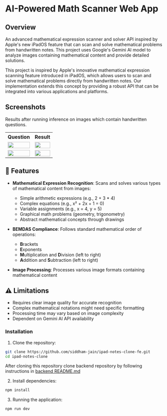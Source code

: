 # AI-Powered Math Scanner Web App

## Overview
An advanced mathematical expression scanner and solver API inspired by Apple's new iPadOS feature that can scan and solve mathematical problems from handwritten notes. This project uses Google's Gemini AI model to analyze images containing mathematical content and provide detailed solutions.

This project is inspired by Apple's innovative mathematical expression scanning feature introduced in iPadOS, which allows users to scan and solve mathematical problems directly from handwritten notes. Our implementation extends this concept by providing a robust API that can be integrated into various applications and platforms.

## Screenshots
Results after running inference on images which contain handwritten questions.
<table style="width:100%">
  <tr>
    <th style="text-align:center;">Question</th>
    <th style="text-align:center;">Result</th>
  </tr>
  <tr>
    <td><img src="https://github.com/user-attachments/assets/f965754d-632d-4b5a-bece-9675862abe46" style="width:100%;"/></td>
    <td><img src="https://github.com/user-attachments/assets/29f130b1-2482-4876-b2bc-2da1ece3d70d" style="width:100%;"/></td>
  </tr>
  <tr>
    <td><img src="https://github.com/user-attachments/assets/e4880996-4fdd-425e-9292-63596b778e26" style="width:100%;"/></td>
    <td><img src="https://github.com/user-attachments/assets/80db95f1-978d-4cd0-8f1f-cd239e4b43fa" style="width:100%;"/></td>
  </tr>
</table>

## 🌟 Features
- **Mathematical Expression Recognition**: Scans and solves various types of mathematical content from images:
  - Simple arithmetic expressions (e.g., 2 + 3 * 4)
  - Complex equations (e.g., x² + 2x + 1 = 0)
  - Variable assignments (e.g., x = 4, y = 5)
  - Graphical math problems (geometry, trigonometry)
  - Abstract mathematical concepts through drawings

- **BEMDAS Compliance**: Follows standard mathematical order of operations:
  - **B**rackets
  - **E**xponents
  - **M**ultiplication and **D**ivision (left to right)
  - **A**ddition and **S**ubtraction (left to right)

- **Image Processing**: Processes various image formats containing mathematical content


## ⚠️ Limitations
- Requires clear image quality for accurate recognition
- Complex mathematical notations might need specific formatting
- Processing time may vary based on image complexity
- Dependent on Gemini AI API availability

### Installation
1. Clone the repository:
```bash
git clone https://github.com/siddham-jain/ipad-notes-clone-fe.git
cd ipad-notes-clone
```
After cloning this repository clone backend repository by following instructions in [backend README.md](https://github.com/siddham-jain/ipad-notes-clone/master/README.md)

2. Install dependencies:
```bash
npm install
```

3. Running the application:
```bash
npm run dev
```

